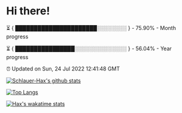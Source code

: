 # Hi there!

⏳ { ██████████████████████░░░░░░░░ } - 75.90% - Month progress

⏳ { ████████████████░░░░░░░░░░░░░░ } - 56.04% - Year progress

⏰ Updated on Sun, 24 Jul 2022 12:41:48 GMT


[![Schlauer-Hax's github stats](https://github-readme-stats.vercel.app/api?username=Schlauer-Hax&show_icons=true&theme=dark&count_private=true)](https://github.com/Schlauer-Hax)


[![Top Langs](https://github-readme-stats.vercel.app/api/top-langs/?username=Schlauer-Hax&layout=compact&theme=dark)](https://github.com/Schlauer-Hax?tab=repositories)


[![Hax's wakatime stats](https://github-readme-stats.vercel.app/api/wakatime?username=Hax&theme=dark)](https://wakatime.com/@Hax)

